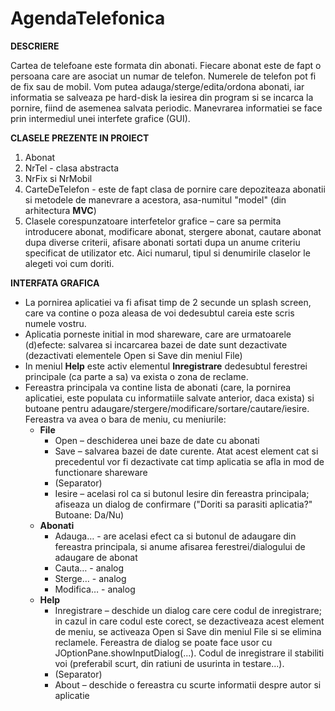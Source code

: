 AgendaTelefonica
================

**DESCRIERE**
 
Cartea de telefoane este formata din abonati. Fiecare abonat este de fapt o persoana care are asociat un numar de telefon. 
Numerele de telefon pot fi de fix sau de mobil. Vom putea adauga/sterge/edita/ordona abonati, iar informatia se salveaza pe hard-disk la iesirea din program si se incarca la pornire, fiind de asemenea salvata periodic. Manevrarea informatiei se face prin intermediul unei interfete grafice (GUI).

**CLASELE PREZENTE IN PROIECT**

1. Abonat
2. NrTel - clasa abstracta
3. NrFix si NrMobil
4. CarteDeTelefon - este de fapt clasa de pornire care depoziteaza abonatii si metodele de manevrare a acestora, asa-numitul "model" (din arhitectura **MVC**)
5. Clasele corespunzatoare interfetelor grafice  – care sa permita introducere abonat, modificare abonat, stergere abonat, cautare abonat dupa diverse criterii, afisare abonati sortati dupa un anume criteriu specificat de utilizator etc. Aici numarul, tipul si denumirile claselor le alegeti voi cum doriti.


**INTERFATA GRAFICA**
 
- La pornirea aplicatiei va fi afisat timp de 2 secunde un splash screen, care va contine o poza aleasa de voi dedesubtul careia este scris numele vostru.
- Aplicatia porneste initial in mod shareware, care are urmatoarele (d)efecte:
salvarea si incarcarea bazei de date sunt dezactivate (dezactivati elementele Open si Save din meniul File)
- In meniul **Help** este activ elementul **Inregistrare** dedesubtul ferestrei principale (ca parte a sa) va exista o zona de reclame. 
- Fereastra principala va contine lista de abonati (care, la pornirea aplicatiei, este populata cu informatiile salvate anterior, daca exista) si butoane pentru  adaugare/stergere/modificare/sortare/cautare/iesire. Fereastra va avea o bara de meniu, cu meniurile:
  * **File**
    * Open – deschiderea unei baze de date cu abonati
    * Save – salvarea bazei de date curente. Atat acest element cat si precedentul vor fi dezactivate cat timp aplicatia se afla in mod de functionare shareware
    * (Separator)
    * Iesire – acelasi rol ca si butonul Iesire din fereastra principala; afiseaza un dialog de confirmare ("Doriti sa parasiti aplicatia?" Butoane: Da/Nu)
  * **Abonati**
    * Adauga… - are acelasi efect ca si butonul de adaugare din fereastra principala, si anume afisarea ferestrei/dialogului de adaugare de abonat
    * Cauta… - analog
    * Sterge… - analog
    * Modifica… - analog
  * **Help**
    * Inregistrare – deschide un dialog care cere codul de inregistrare; in cazul in care codul este corect, se dezactiveaza acest element de meniu, se activeaza Open si Save din meniul File si se elimina reclamele. Fereastra de dialog se poate face usor cu JOptionPane.showInputDialog(...). Codul de inregistrare il stabiliti voi (preferabil scurt, din ratiuni de usurinta in testare...).
    * (Separator)
    * About – deschide o fereastra cu scurte informatii despre autor si aplicatie
 